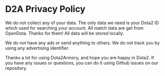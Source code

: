 # D2A Privacy Policy

We do not collect any of your data. The only data we need is your Dota2 ID which used for searching your account. All match data are get from OpenDota. Thanks for them! All data will be stored locally.

We do not have any ads or send anything to others. We do not track you by using any advertising identifier.

Thanks a lot for using Dota2Armory, and hope you are happy in Dota2. If you have any issues or questions, you can do it using Github issues on our repository.

